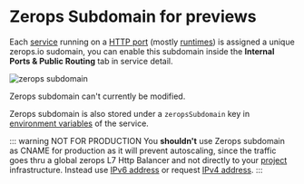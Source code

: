 # Zerops Subdomain for previews

Each [service](/documentation/overview/projects-and-services-structure.html#service) running on a [HTTP port](/documentation/routing/routing-between-project-services.html) (mostly [runtimes](/documentation/services/runtimes.html)) is assigned a unique zerops.io sudomain, you can enable this subdomain inside the **Internal Ports & Public Routing** tab in service detail.

![zerops subdomain](/zerops-subdomain.png "zerops subdomain")

Zerops subdomain can't currently be modified.

Zerops subdomain is also stored under a `zeropsSubdomain` key in [environment variables](/documentation/environment-variables/how-to-access.html) of the service.

::: warning NOT FOR PRODUCTION
You **shouldn't** use Zerops subdomain as CNAME for production as it will prevent autoscaling, since the traffic goes thru a global zerops L7 Http Balancer and not directly to your [project](/documentation/overview/projects-and-services-structure.html#project) infrastructure. Instead use [IPv6 address](/documentation/routing/unique-ipv4-ipv6-addresses.html) or request [IPv4 address](/documentation/routing/unique-ipv4-ipv6-addresses.html).
:::
